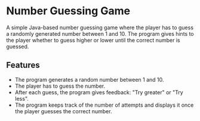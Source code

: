 # Number Guessing Game

A simple Java-based number guessing game where the player has to guess a randomly generated number between 1 and 10. The program gives hints to the player whether to guess higher or lower until the correct number is guessed.

## Features
- The program generates a random number between 1 and 10.
- The player has to guess the number.
- After each guess, the program gives feedback: "Try greater" or "Try less".
- The program keeps track of the number of attempts and displays it once the player guesses the correct number.
